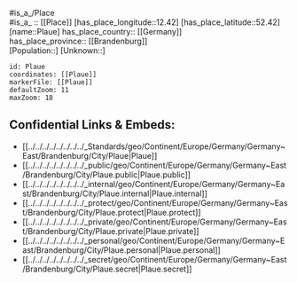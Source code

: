 ﻿---
location: [52.42,12.42] 
mapzoom: [7,12] 
mapmarker: city 
type: City
tags:
- geo/City


SpocWebEntityId: 33405
isDeleted: false
confidential: public

---
#is_a_/Place  
#is_a_ :: [[Place]] 
[has_place_longitude::12.42] 
[has_place_latitude::52.42] 
[name::Plaue] 
has_place_country:: [[Germany]]  
has_place_province:: [[Brandenburg]]  
[Population::] 
[Unknown::] 


```leaflet
id: Plaue
coordinates: [[Plaue]] 
markerFile: [[Plaue]] 
defaultZoom: 11 
maxZoom: 18
```


## Confidential Links & Embeds: 
- [[../../../../../../../../_Standards/geo/Continent/Europe/Germany/Germany~East/Brandenburg/City/Plaue|Plaue]] 
- [[../../../../../../../../_public/geo/Continent/Europe/Germany/Germany~East/Brandenburg/City/Plaue.public|Plaue.public]] 
- [[../../../../../../../../_internal/geo/Continent/Europe/Germany/Germany~East/Brandenburg/City/Plaue.internal|Plaue.internal]] 
- [[../../../../../../../../_protect/geo/Continent/Europe/Germany/Germany~East/Brandenburg/City/Plaue.protect|Plaue.protect]] 
- [[../../../../../../../../_private/geo/Continent/Europe/Germany/Germany~East/Brandenburg/City/Plaue.private|Plaue.private]] 
- [[../../../../../../../../_personal/geo/Continent/Europe/Germany/Germany~East/Brandenburg/City/Plaue.personal|Plaue.personal]] 
- [[../../../../../../../../_secret/geo/Continent/Europe/Germany/Germany~East/Brandenburg/City/Plaue.secret|Plaue.secret]] 
